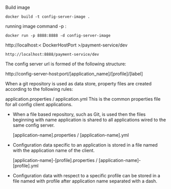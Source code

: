 Build image 

`docker build -t config-server-image .`

running image command -p <DockerHostPort>:<PortInContainer>

`docker run -p 8888:8888 -d config-server-image `

http://localhost:< DockerHostPort >/payment-service/dev

`http://localhost:8888/payment-service/dev`



The config server url is formed of the following structure:

http://config-server-host:port/[application_name]/[profile]/[label]

When a git repository is used as data store, property files are created according to the following rules:

application.properties / application.yml
This is the common properties file for all config client applications.
- When a file based repository, such as Git, is used then the files beginning with name application is shared to all applications wired to the same config server.
 
    [application-name].properties / [application-name].yml
- Configuration data specific to an application is stored in a file named with the application name of the client.

    [application-name]-[profile].properties / [application-name]-[profile].yml

- Configuration data with respect to a specific profile can be stored in a file named with profile after application name separated with a dash.